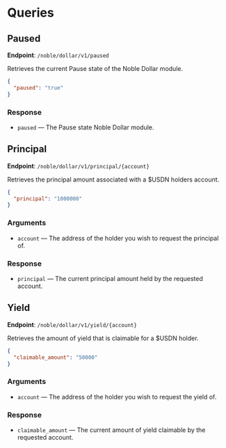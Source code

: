 # Queries

## Paused

**Endpoint**: `/noble/dollar/v1/paused`

Retrieves the current Pause state of the Noble Dollar module.

```json
{
  "paused": "true"
}
```

### Response

- `paused` — The Pause state Noble Dollar module.

## Principal

**Endpoint**: `/noble/dollar/v1/principal/{account}`

Retrieves the principal amount associated with a $USDN holders account.

```json
{
  "principal": "1000000"
}
```

### Arguments

- `account` — The address of the holder you wish to request the principal of.

### Response

- `principal` — The current principal amount held by the requested account.

## Yield

**Endpoint**: `/noble/dollar/v1/yield/{account}`

Retrieves the amount of yield that is claimable for a $USDN holder.

```json
{
  "claimable_amount": "50000"
}
```

### Arguments

- `account` — The address of the holder you wish to request the yield of.

### Response

- `claimable_amount` — The current amount of yield claimable by the requested account.
